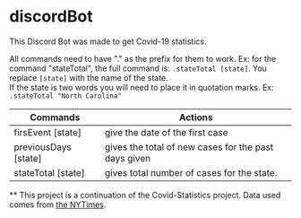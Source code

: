 # discordBot

This Discord Bot was made to get Covid-19 statistics.

All commands need to have "." as the prefix for them to work. Ex: for the command "stateTotal", the full 
command is: `.stateTotal [state]`. You replace `[state]` with the name of the state. \
If the state is two words you will need to place it in quotation marks. Ex: `.stateTotal "North Carolina"`



| Commands |  Actions |
|----------|----------
| firsEvent [state]  | give the date of the first case |
| previousDays [state] | gives the total of new cases for the past days given |
| stateTotal [state] | gives total number of cases for the state. |

** This project is a continuation of the Covid-Statistics project. Data used comes from [the NYTimes](https://github.com/nytimes/covid-19-data).
